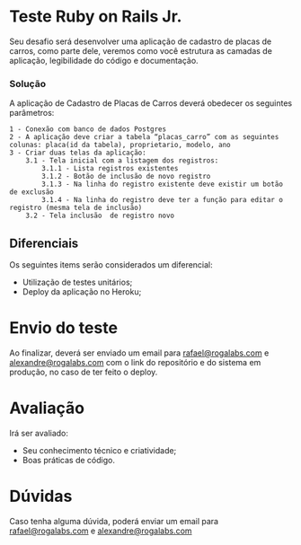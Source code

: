 # Teste Ruby on Rails Jr.

Seu desafio será desenvolver uma aplicação de cadastro de placas de carros, como parte dele, veremos como você estrutura as camadas de aplicação, legibilidade do código e documentação.

### Solução

A aplicação de Cadastro de Placas de Carros deverá obedecer os seguintes parâmetros:

    1 - Conexão com banco de dados Postgres
    2 - A aplicação deve criar a tabela “placas_carro” com as seguintes colunas: placa(id da tabela), proprietario, modelo, ano
    3 - Criar duas telas da aplicação:
        3.1 - Tela inicial com a listagem dos registros:
            3.1.1 - Lista registros existentes
            3.1.2 - Botão de inclusão de novo registro
            3.1.3 - Na linha do registro existente deve existir um botão de exclusão
            3.1.4 - Na linha do registro deve ter a função para editar o registro (mesma tela de inclusão)
        3.2 - Tela inclusão  de registro novo

## Diferenciais
Os seguintes items serão considerados um diferencial:
- Utilização de testes unitários;
- Deploy da aplicação no Heroku;

# Envio do teste

Ao finalizar, deverá ser enviado um email para rafael@rogalabs.com e alexandre@rogalabs.com com o link do repositório e do sistema em produção, no caso de ter feito o deploy.

# Avaliação

Irá ser avaliado: 
- Seu conhecimento técnico e criatividade;
- Boas práticas de código.

# Dúvidas

Caso tenha alguma dúvida, poderá enviar um email para rafael@rogalabs.com e alexandre@rogalabs.com
